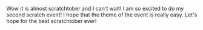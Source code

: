 Wow it is almost scratchtober and I can't wait! I am so excited to do my second scratch event! I hope that the theme of the event is really easy.  Let's hope for the best scratchtober ever!